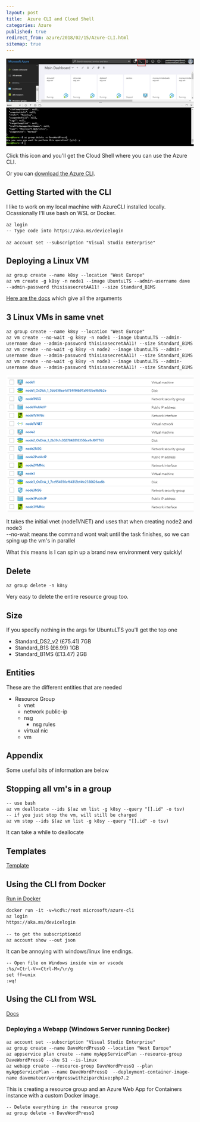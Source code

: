 ```yaml
---
layout: post
title:  Azure CLI and Cloud Shell
categories: Azure 
published: true 
redirect_from: azure/2018/02/15/Azure-CLI.html 
sitemap: true
---
```

![ps](/assets/2018-02-15/azurecli.png)

Click this icon and you'll get the Cloud Shell where you can use the Azure CLI.

Or you can [download the Azure CLI](https://docs.microsoft.com/en-us/cli/azure/install-azure-cli?view=azure-cli-latest).

## Getting Started with the CLI
I like to work on my local machine with AzureCLI installed locally. Ocassionally I'll use bash on WSL or Docker.

```
az login
-- Type code into https://aka.ms/devicelogin

az account set --subscription "Visual Studio Enterprise"
```

## Deploying a Linux VM
```
az group create --name k8sy --location "West Europe"
az vm create -g k8sy -n node1 --image UbuntuLTS --admin-username dave --admin-password thisisasecretAA11! --size Standard_B1MS 
```
[Here are the docs](https://docs.microsoft.com/en-us/cli/azure/vm?view=azure-cli-latest#az_vm_create) which give all the arguments

## 3 Linux VMs in same vnet
```
az group create --name k8sy --location "West Europe"
az vm create --no-wait -g k8sy -n node1 --image UbuntuLTS --admin-username dave --admin-password thisisasecretAA11! --size Standard_B1MS 
az vm create --no-wait -g k8sy -n node2 --image UbuntuLTS --admin-username dave --admin-password thisisasecretAA11! --size Standard_B1MS 
az vm create --no-wait -g k8sy -n node3 --image UbuntuLTS --admin-username dave --admin-password thisisasecretAA11! --size Standard_B1MS 
```
![ps](/assets/2018-03-08/3.png)

It takes the initial vnet (node1VNET) and uses that when creating node2 and node3   
--no-wait means the command wont wait until the task finishes, so we can sping up the vm's in parallel

What this means is I can spin up a brand new environment very quickly!

## Delete
```
az group delete -n k8sy
```
Very easy to delete the entire resource group too.


## Size
If you specify nothing in the args for UbuntuLTS you'll get the top one

- Standard_DS2_v2 (£75.41) 7GB
- Standard_B1S  (£6.99) 1GB
- Standard_B1MS (£13.47) 2GB

## Entities 
These are the different entities that are needed

- Resource Group  
  - vnet  
  - network public-ip  
  - nsg  
    - nsg rules 
  - virtual nic
  - vm

## Appendix
Some useful bits of information are below
## Stopping all vm's in a group
```
-- use bash
az vm deallocate --ids $(az vm list -g k8sy --query "[].id" -o tsv)
-- if you just stop the vm, will still be charged
az vm stop --ids $(az vm list -g k8sy --query "[].id" -o tsv)
```
It can take a while to deallocate

## Templates
[Template](https://github.com/Azure/azure-quickstart-templates/tree/master/101-vm-simple-linux)  

## Using the CLI from Docker
[Run in Docker](https://docs.microsoft.com/en-us/cli/azure/run-azure-cli-docker?view=azure-cli-latest)
```
docker run -it -v=%cd%:/root microsoft/azure-cli
az login
https://aka.ms/devicelogin

-- to get the subscriptionid
az account show --out json
```

It can be annoying with windows/linux line endings.
```
-- Open file on Windows inside vim or vscode
:%s/<Ctrl-V><Ctrl-M>/\r/g
set ff=unix
:wq!
```
## Using the CLI from WSL
[Docs](https://docs.microsoft.com/en-us/cli/azure/install-azure-cli?view=azure-cli-latest)

### Deploying a Webapp (Windows Server running Docker)
```
az account set --subscription "Visual Studio Enterprise"
az group create --name DaveWordPressQ --location "West Europe"
az appservice plan create --name myAppServicePlan --resource-group DaveWordPressQ --sku S1 --is-linux
az webapp create --resource-group DaveWordPressQ --plan myAppServicePlan --name DaveWordPressQ  --deployment-container-image-name davemateer/wordpresswithziparchive:php7.2
```
This is creating a resource group and an Azure Web App for Containers instance with a custom Docker image.

```
-- Delete everything in the resource group
az group delete -n DaveWordPressQ 
```